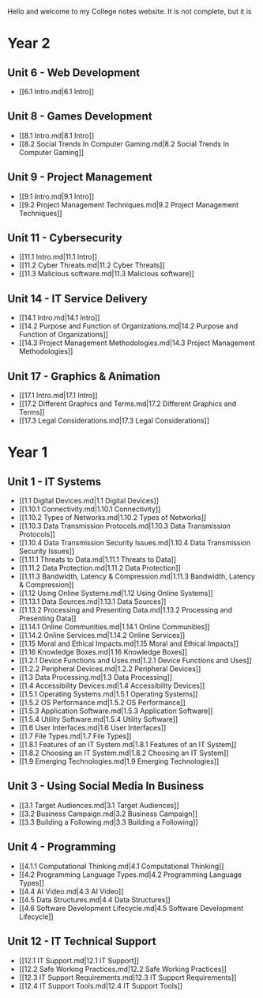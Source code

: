 Hello and welcome to my College notes website. It is not complete, but it is
# Year 2
## Unit 6 - Web Development
- [[6.1 Intro.md|6.1 Intro]]
## Unit 8 - Games Development
- [[8.1 Intro.md|8.1 Intro]]
- [[8.2 Social Trends In Computer Gaming.md|8.2 Social Trends In Computer Gaming]]
## Unit 9 - Project Management
- [[9.1 Intro.md|9.1 Intro]]
- [[9.2 Project Management Techniques.md|9.2 Project Management Techniques]]
## Unit 11 - Cybersecurity
- [[11.1 Intro.md|11.1 Intro]]
- [[11.2 Cyber Threats.md|11.2 Cyber Threats]]
- [[11.3 Malicious software.md|11.3 Malicious software]]
## Unit 14 - IT Service Delivery
- [[14.1 Intro.md|14.1 Intro]]
- [[14.2 Purpose and Function of Organizations.md|14.2 Purpose and Function of Organizations]]
- [[14.3 Project Management Methodologies.md|14.3 Project Management Methodologies]]
## Unit 17 - Graphics & Animation
- [[17.1 Intro.md|17.1 Intro]]
- [[17.2 Different Graphics and Terms.md|17.2 Different Graphics and Terms]]
- [[17.3 Legal Considerations.md|17.3 Legal Considerations]]
# Year 1
## Unit 1 - IT Systems
- [[1.1 Digital Devices.md|1.1 Digital Devices]]
- [[1.10.1 Connectivity.md|1.10.1 Connectivity]]
- [[1.10.2 Types of Networks.md|1.10.2 Types of Networks]]
- [[1.10.3 Data Transmission Protocols.md|1.10.3 Data Transmission Protocols]]
- [[1.10.4 Data Transmission Security Issues.md|1.10.4 Data Transmission Security Issues]]
- [[1.11.1 Threats to Data.md|1.11.1 Threats to Data]]
- [[1.11.2 Data Protection.md|1.11.2 Data Protection]]
- [[1.11.3 Bandwidth, Latency & Compression.md|1.11.3 Bandwidth, Latency & Compression]]
- [[1.12 Using Online Systems.md|1.12 Using Online Systems]]
- [[1.13.1 Data Sources.md|1.13.1 Data Sources]]
- [[1.13.2 Processing and Presenting Data.md|1.13.2 Processing and Presenting Data]]
- [[1.14.1 Online Communities.md|1.14.1 Online Communities]]
- [[1.14.2 Online Services.md|1.14.2 Online Services]]
- [[1.15 Moral and Ethical Impacts.md|1.15 Moral and Ethical Impacts]]
- [[1.16 Knowledge Boxes.md|1.16 Knowledge Boxes]]
- [[1.2.1 Device Functions and Uses.md|1.2.1 Device Functions and Uses]]
- [[1.2.2 Peripheral Devices.md|1.2.2 Peripheral Devices]]
- [[1.3 Data Processing.md|1.3 Data Processing]]
- [[1.4 Accessibility Devices.md|1.4 Accessibility Devices]]
- [[1.5.1 Operating Systems.md|1.5.1 Operating Systems]]
- [[1.5.2 OS Performance.md|1.5.2 OS Performance]]
- [[1.5.3 Application Software.md|1.5.3 Application Software]]
- [[1.5.4 Utility Software.md|1.5.4 Utility Software]]
- [[1.6 User Interfaces.md|1.6 User Interfaces]]
- [[1.7 File Types.md|1.7 File Types]]
- [[1.8.1 Features of an IT System.md|1.8.1 Features of an IT System]]
- [[1.8.2 Choosing an IT System.md|1.8.2 Choosing an IT System]]
- [[1.9 Emerging Technologies.md|1.9 Emerging Technologies]]
## Unit 3 - Using Social Media In Business
- [[3.1 Target Audiences.md|3.1 Target Audiences]]
- [[3.2 Business Campaign.md|3.2 Business Campaign]]
- [[3.3 Building a Following.md|3.3 Building a Following]]
## Unit 4 - Programming
- [[4.1.1 Computational Thinking.md|4.1 Computational Thinking]]
- [[4.2 Programming Language Types.md|4.2 Programming Language Types]]
- [[4.4 AI Video.md|4.3 AI Video]]
- [[4.5 Data Structures.md|4.4 Data Structures]]
- [[4.6 Software Development Lifecycle.md|4.5 Software Development Lifecycle]]
## Unit 12 - IT Technical Support
- [[12.1 IT Support.md|12.1 IT Support]]
- [[12.2 Safe Working Practices.md|12.2 Safe Working Practices]]
- [[12.3 IT Support Requirements.md|12.3 IT Support Requirements]]
- [[12.4 IT Support Tools.md|12.4 IT Support Tools]]